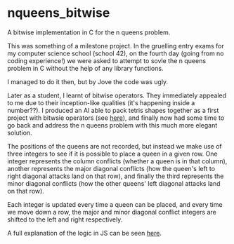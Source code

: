 # nqueens_bitwise
A bitwise implementation in C for the n queens problem.

This was something of a milestone project. In the gruelling entry exams for my computer science school (school 42), on the fourth day (going from no coding experience!) we were asked to attempt to sovle the n queens problem in C without the help of any library functions.

I managed to do it then, but by Jove the code was ugly.

Later as a student, I learnt of bitwise operators. They immediately appealed to me due to their inception-like qualities (it's happening inside a number??). I produced an AI able to pack tetris shapes together as a first project with bitwsie operators (see <a href="https://github.com/SamLynnEvans/Fillit">here</a>), and finally now had some time to go back and address the n queens problem with this much more elegant solution.

The positions of the queens are not recorded, but instead we make use of three integers to see if it is possible to place a queen in a given row. One integer represents the column conflicts (whether a queen is in that column), another represents the major diagonal conflicts (how the queen's left to right diagonal attacks land on that row), and finally the third represents the minor diagonal conflicts (how the other queens' left diagonal attacks land on that row).

Each integer is updated every time a queen can be placed, and every time we move down a row, the major and minor diagonal conflict integers are shifted to the left and right respectively.

A full explanation of the logic in JS can be seen <a href="http://jgpettibone.github.io/bitwise-n-queens/">here</a>.
